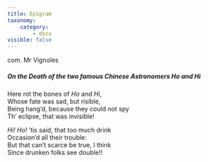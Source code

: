 ```yaml
---
title: Epigram
taxonomy:
    category:
        - docs
visible: false
---
```


<div class="author">com. Mr Vignoles</div>

##### On the Death of the two famous Chinese Astronomers *Ho* and *Hi*  
  
Here rot the bones of *Ho* and *Hi*,  
Whose fate was sad, but risible,  
Being hang’d, because they could not spy  
Th’ eclipse, that was invisible!  
  
*Hi!* *Ho!* ’tis said, that too much drink  
Occasion’d all their trouble:  
But that can’t scarce be true, I think  
Since drunken folks see double!!  
